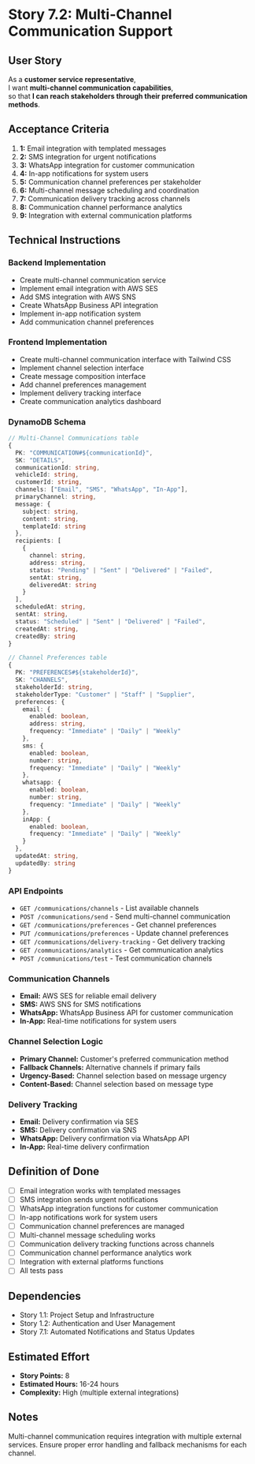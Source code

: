# Story 7.2: Multi-Channel Communication Support

## User Story

As a **customer service representative**,  
I want **multi-channel communication capabilities**,  
so that **I can reach stakeholders through their preferred communication methods**.

## Acceptance Criteria

1. **1:** Email integration with templated messages
2. **2:** SMS integration for urgent notifications
3. **3:** WhatsApp integration for customer communication
4. **4:** In-app notifications for system users
5. **5:** Communication channel preferences per stakeholder
6. **6:** Multi-channel message scheduling and coordination
7. **7:** Communication delivery tracking across channels
8. **8:** Communication channel performance analytics
9. **9:** Integration with external communication platforms

## Technical Instructions

### Backend Implementation

- Create multi-channel communication service
- Implement email integration with AWS SES
- Add SMS integration with AWS SNS
- Create WhatsApp Business API integration
- Implement in-app notification system
- Add communication channel preferences

### Frontend Implementation

- Create multi-channel communication interface with Tailwind CSS
- Implement channel selection interface
- Create message composition interface
- Add channel preferences management
- Implement delivery tracking interface
- Create communication analytics dashboard

### DynamoDB Schema

```typescript
// Multi-Channel Communications table
{
  PK: "COMMUNICATION#${communicationId}",
  SK: "DETAILS",
  communicationId: string,
  vehicleId: string,
  customerId: string,
  channels: ["Email", "SMS", "WhatsApp", "In-App"],
  primaryChannel: string,
  message: {
    subject: string,
    content: string,
    templateId: string
  },
  recipients: [
    {
      channel: string,
      address: string,
      status: "Pending" | "Sent" | "Delivered" | "Failed",
      sentAt: string,
      deliveredAt: string
    }
  ],
  scheduledAt: string,
  sentAt: string,
  status: "Scheduled" | "Sent" | "Delivered" | "Failed",
  createdAt: string,
  createdBy: string
}

// Channel Preferences table
{
  PK: "PREFERENCES#${stakeholderId}",
  SK: "CHANNELS",
  stakeholderId: string,
  stakeholderType: "Customer" | "Staff" | "Supplier",
  preferences: {
    email: {
      enabled: boolean,
      address: string,
      frequency: "Immediate" | "Daily" | "Weekly"
    },
    sms: {
      enabled: boolean,
      number: string,
      frequency: "Immediate" | "Daily" | "Weekly"
    },
    whatsapp: {
      enabled: boolean,
      number: string,
      frequency: "Immediate" | "Daily" | "Weekly"
    },
    inApp: {
      enabled: boolean,
      frequency: "Immediate" | "Daily" | "Weekly"
    }
  },
  updatedAt: string,
  updatedBy: string
}
```

### API Endpoints

- `GET /communications/channels` - List available channels
- `POST /communications/send` - Send multi-channel communication
- `GET /communications/preferences` - Get channel preferences
- `PUT /communications/preferences` - Update channel preferences
- `GET /communications/delivery-tracking` - Get delivery tracking
- `GET /communications/analytics` - Get communication analytics
- `POST /communications/test` - Test communication channels

### Communication Channels

- **Email:** AWS SES for reliable email delivery
- **SMS:** AWS SNS for SMS notifications
- **WhatsApp:** WhatsApp Business API for customer communication
- **In-App:** Real-time notifications for system users

### Channel Selection Logic

- **Primary Channel:** Customer's preferred communication method
- **Fallback Channels:** Alternative channels if primary fails
- **Urgency-Based:** Channel selection based on message urgency
- **Content-Based:** Channel selection based on message type

### Delivery Tracking

- **Email:** Delivery confirmation via SES
- **SMS:** Delivery confirmation via SNS
- **WhatsApp:** Delivery confirmation via WhatsApp API
- **In-App:** Real-time delivery confirmation

## Definition of Done

- [ ] Email integration works with templated messages
- [ ] SMS integration sends urgent notifications
- [ ] WhatsApp integration functions for customer communication
- [ ] In-app notifications work for system users
- [ ] Communication channel preferences are managed
- [ ] Multi-channel message scheduling works
- [ ] Communication delivery tracking functions across channels
- [ ] Communication channel performance analytics work
- [ ] Integration with external platforms functions
- [ ] All tests pass

## Dependencies

- Story 1.1: Project Setup and Infrastructure
- Story 1.2: Authentication and User Management
- Story 7.1: Automated Notifications and Status Updates

## Estimated Effort

- **Story Points:** 8
- **Estimated Hours:** 16-24 hours
- **Complexity:** High (multiple external integrations)

## Notes

Multi-channel communication requires integration with multiple external services. Ensure proper error handling and fallback mechanisms for each channel.
